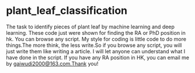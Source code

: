 # plant_leaf_classification
The task to identify pieces of plant leaf by machine learning and deep learning.
These code just were shown for finding the RA or PhD position in hk.
You can browse any script.
My style for coding is little code to do more things.The more think, the less write.So if you browse any script, you will just write them like writing a article. I will let anyone can understand what I have done in the script.
If you have any RA position in HK, you can email me by gaiwudi2000@163.com.Thank you!
